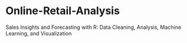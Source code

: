 # Online-Retail-Analysis
Sales Insights and Forecasting with R: Data Cleaning, Analysis, Machine Learning, and Visualization
